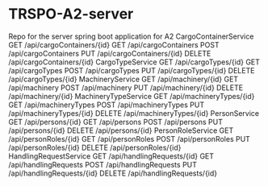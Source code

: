 # TRSPO-A2-server
Repo for the server spring boot application for A2
CargoContainerService
GET /api/cargoContainers/{id}
GET /api/cargoContainers
POST /api/cargoContainers
PUT /api/cargoContainers/{id}
DELETE /api/cargoContainers/{id}
CargoTypeService
GET /api/cargoTypes/{id}
GET /api/cargoTypes
POST /api/cargoTypes
PUT /api/cargoTypes/{id}
DELETE /api/cargoTypes/{id}
MachineryService
GET /api/machinery/{id}
GET /api/machinery
POST /api/machinery
PUT /api/machinery/{id}
DELETE /api/machinery/{id}
MachineryTypeService
GET /api/machineryTypes/{id}
GET /api/machineryTypes
POST /api/machineryTypes
PUT /api/machineryTypes/{id}
DELETE /api/machineryTypes/{id}
PersonService
GET /api/persons/{id}
GET /api/persons
POST /api/persons
PUT /api/persons/{id}
DELETE /api/persons/{id}
PersonRoleService
GET /api/personRoles/{id}
GET /api/personRoles
POST /api/personRoles
PUT /api/personRoles/{id}
DELETE /api/personRoles/{id}
HandlingRequestService
GET /api/handlingRequests/{id}
GET /api/handlingRequests
POST /api/handlingRequests
PUT /api/handlingRequests/{id}
DELETE /api/handlingRequests/{id}
